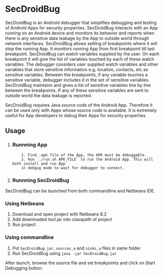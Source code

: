 # SecDroidBug
SecDroidBug is an Android debugger that simplifies debugging and testing of Android Apps for security properties. SecDroidBug interacts with an App running on an Android device and monitors its behavior and reports when there is any sensitive data leakage by the App to outside world through network interfaces. SecDroidBug allows setting of breakpoints where it will stop the running App. It monitors running App from first breakpoint till last breakpoint. SecDroidBug can watch variables supplied by the user. On each breakpoint it will give the list of variables touched by each of these watch variables. The debugger considers user supplied watch variables and other variables that store sensitive information e.g, location, contacts, etc as sensitive variables. Between the breakpoints, if any variable touches a sensitive variable, debugger includes it in the set of sensitive variables. SecDroidBug maintains and gives a list of sensitive variables line by line between the breakpoints. If any of these sensitive variables are sent to outside world the data leakage is reported.

SecDroidBug requires Java source code of the Android App. Therefore it can be used only with Apps whose source code is available. It is extremely useful for App developers to debug their Apps for security properties. 

## Usage

1. ### Runnning App 
           1. Find .apk file of the App, the APK must be debuggable.
           2. Run `./run.sh APK_FILE` to run the Android App. This will both install and run App 
           in debgug mode to wait for debugger to connect.

2. ### Runnning SecDroidBug

  SecDroidBug can be launched from both commandline and Netbeans IDE.

  ### Using Netbeans
  1. Download and open project with Netbeans 8.2
  2. Add downloaded tool.jar into classpath of project
  3. Run project

  ### Using commandline
  1. Put `SecDroidBug.jar`, `sources_a` and `sinks_a` files in same folder
  2. Run SecDroidBug using `java -jar SecDroidBug.jar`

After launch, browse the source file and set breakpoints and click on Start Debugging button.

